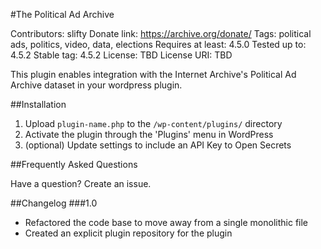 #The Political Ad Archive

Contributors: slifty
Donate link: https://archive.org/donate/
Tags: political ads, politics, video, data, elections
Requires at least: 4.5.0
Tested up to: 4.5.2
Stable tag: 4.5.2
License: TBD
License URI: TBD

This plugin enables integration with the Internet Archive's Political Ad Archive dataset in your wordpress plugin.

##Installation

1. Upload `plugin-name.php` to the `/wp-content/plugins/` directory
2. Activate the plugin through the 'Plugins' menu in WordPress
3. (optional) Update settings to include an API Key to Open Secrets

##Frequently Asked Questions

Have a question? Create an issue.

##Changelog
###1.0
* Refactored the code base to move away from a single monolithic file
* Created an explicit plugin repository for the plugin
